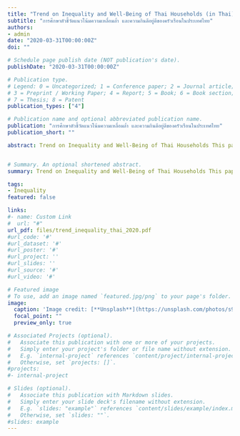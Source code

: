 ```yaml
---
title: "Trend on Inequality and Well-Being of Thai Households (in Thai)"
subtitle: "การศึกษาตัวชี้วัดแนวโน้มความเหลื่อมล้ำ และความกินดีอยู่ดีของครัวเรือนในประเทศไทย"
authors:
- admin
date: "2020-03-31T00:00:00Z"
doi: ""

# Schedule page publish date (NOT publication's date).
publishDate: "2020-03-31T00:00:00Z"

# Publication type.
# Legend: 0 = Uncategorized; 1 = Conference paper; 2 = Journal article;
# 3 = Preprint / Working Paper; 4 = Report; 5 = Book; 6 = Book section;
# 7 = Thesis; 8 = Patent
publication_types: ["4"]

# Publication name and optional abbreviated publication name.
publication: "การศึกษาตัวชี้วัดแนวโน้มความเหลื่อมล้ำ และความกินดีอยู่ดีของครัวเรือนในประเทศไทย"
publication_short: ""

abstract: Trend on Inequality and Well-Being of Thai Households This paper investigates inequality trend between 1988 and 2017 in multidimensional aspects using the Thailand Socio-Economic Survey (SES). Rather than limiting the study to income inequality, this paper also includes inequality in health, education, durable goods, financial assets and technology. There are two approaches for inequality this measures. First, we analyze each dimension individually. The second approach, a single measure that aggregates every dimensions are produced. Over the period of study, total income inequality tends to decrease. However, income inequality increases in 2017. Using average number of years of education by family members ages 14 and older, educational inequality is quite stable. In health aspect, we calculated the expected health benefit from household characteristics and found that the inequality of expected health benefit decrease over the period. For financial assets and technology, inequality measures slightly decrease since 2006 but inequalities in both aspects increase in last four years of our data. Comparing every dimensions, financial assets and technology are distributed worse than household income. While, educational and health measure are distributed better than income. In term of multidimensional index, the single index shows that the inequality is better over period between 2006 and 2013. However, the inequality trend is reversed in year 2013.


# Summary. An optional shortened abstract.
summary: Trend on Inequality and Well-Being of Thai Households This paper investigates inequality trend between 1988 and 2017 in multidimensional aspects using the Thailand Socio-Economic Survey (SES).

tags:
- Inequality
featured: false

links:
#- name: Custom Link
#  url: "#"
url_pdf: files/trend_inequality_thai_2020.pdf
#url_code: '#'
#url_dataset: '#'
#url_poster: '#'
#url_project: ''
#url_slides: ''
#url_source: '#'
#url_video: '#'

# Featured image
# To use, add an image named `featured.jpg/png` to your page's folder. 
image:
  caption: 'Image credit: [**Unsplash**](https://unsplash.com/photos/s9CC2SKySJM)'
  focal_point: ""
  preview_only: true

# Associated Projects (optional).
#   Associate this publication with one or more of your projects.
#   Simply enter your project's folder or file name without extension.
#   E.g. `internal-project` references `content/project/internal-project/index.md`.
#   Otherwise, set `projects: []`.
#projects:
#- internal-project

# Slides (optional).
#   Associate this publication with Markdown slides.
#   Simply enter your slide deck's filename without extension.
#   E.g. `slides: "example"` references `content/slides/example/index.md`.
#   Otherwise, set `slides: ""`.
#slides: example
---
```


